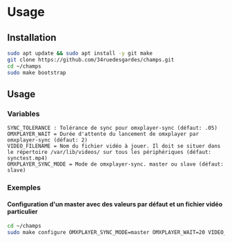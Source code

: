 # Usage

## Installation

```bash
sudo apt update && sudo apt install -y git make
git clone https://github.com/34ruedesgardes/champs.git
cd ~/champs
sudo make bootstrap
```

## Usage

### Variables

```
SYNC_TOLERANCE : Tolérance de sync pour omxplayer-sync (défaut: .05)
OMXPLAYER_WAIT = Durée d'attente du lancement de omxplayer par omxplayer-sync (défaut: 2)
VIDEO_FILENAME = Nom du fichier vidéo à jouer. Il doit se situer dans le répertoire /var/lib/videos/ sur tous les périphériques (défaut: synctest.mp4)
OMXPLAYER_SYNC_MODE = Mode de omxplayer-sync. master ou slave (défaut: slave)
```

### Exemples

#### Configuration d'un master avec des valeurs par défaut et un fichier vidéo particulier

```bash
cd ~/champs
sudo make configure OMXPLAYER_SYNC_MODE=master OMXPLAYER_WAIT=20 VIDEO_FILENAME=mavideo.mov
```
